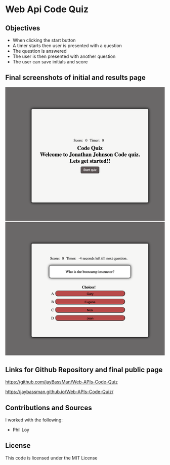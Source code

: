 # Web Api Code Quiz
## Objectives
- When clicking  the start button
- A timer starts then user is presented with a question
- The question is answered
- The user is then presented with another question
- The user can save initials and score
## Final screenshots of initial and results page
![alt text](./img/code-quiz-screen-shothot-1.png)
![alt text](./img/code-quiz-screen-shothot-2.png)

## Links for Github Repository and final public page
<https://github.com/jayBassMan/Web-APIs-Code-Quiz>

<https://jaybassman.github.io/Web-APIs-Code-Quiz/>

## Contributions and Sources
I worked with the following:
- Phil Loy


## License
This code is licensed under the MIT License
